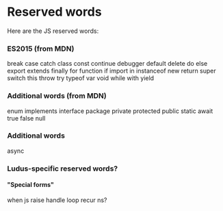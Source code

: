 # Reserved words
Here are the JS reserved words:

### ES2015 (from MDN)
break
case
catch
class
const
continue
debugger
default
delete
do
else
export
extends
finally
for
function
if
import
in
instanceof
new
return
super
switch
this
throw
try
typeof
var
void
while
with
yield

### Additional words (from MDN)
enum
implements
interface
package
private
protected
public
static
await
true
false
null

### Additional words
async

### Ludus-specific reserved words?
#### "Special forms"
when
js
raise
handle
loop
recur
ns?